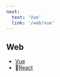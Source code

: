 ```yaml
---
next:
  text: 'Vue'
  link: '/web/vue'
---
```

## Web

- [Vue](/web/vue)
- 📁[React](/web/react/react)